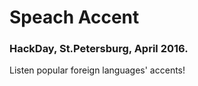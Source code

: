# Speach Accent
### HackDay, St.Petersburg, April 2016. 

Listen popular foreign languages' accents!
